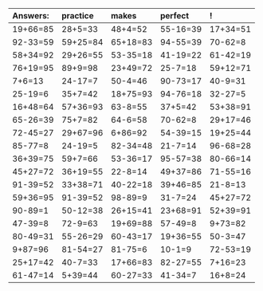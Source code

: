 | Answers: | practice | makes | perfect | ! |
| :--- | :--- | :--- | :--- | :--- |
| 19+66=85 | 28+5=33 | 48+4=52 | 55-16=39 | 17+34=51 | 
| 92-33=59 | 59+25=84 | 65+18=83 | 94-55=39 | 70-62=8 | 
| 58+34=92 | 29+26=55 | 53-35=18 | 41-19=22 | 61-42=19 | 
| 76+19=95 | 89+9=98 | 23+49=72 | 25-7=18 | 59+12=71 | 
| 7+6=13 | 24-17=7 | 50-4=46 | 90-73=17 | 40-9=31 | 
| 25-19=6 | 35+7=42 | 18+75=93 | 94-76=18 | 32-27=5 | 
| 16+48=64 | 57+36=93 | 63-8=55 | 37+5=42 | 53+38=91 | 
| 65-26=39 | 75+7=82 | 64-6=58 | 70-62=8 | 29+17=46 | 
| 72-45=27 | 29+67=96 | 6+86=92 | 54-39=15 | 19+25=44 | 
| 85-77=8 | 24-19=5 | 82-34=48 | 21-7=14 | 96-68=28 | 
| 36+39=75 | 59+7=66 | 53-36=17 | 95-57=38 | 80-66=14 | 
| 45+27=72 | 36+19=55 | 22-8=14 | 49+37=86 | 71-55=16 | 
| 91-39=52 | 33+38=71 | 40-22=18 | 39+46=85 | 21-8=13 | 
| 59+36=95 | 91-39=52 | 98-89=9 | 31-7=24 | 45+27=72 | 
| 90-89=1 | 50-12=38 | 26+15=41 | 23+68=91 | 52+39=91 | 
| 47-39=8 | 72-9=63 | 19+69=88 | 57-49=8 | 9+73=82 | 
| 80-49=31 | 55-26=29 | 60-43=17 | 19+36=55 | 50-3=47 | 
| 9+87=96 | 81-54=27 | 81-75=6 | 10-1=9 | 72-53=19 | 
| 25+17=42 | 40-7=33 | 17+66=83 | 82-27=55 | 7+16=23 | 
| 61-47=14 | 5+39=44 | 60-27=33 | 41-34=7 | 16+8=24 | 
